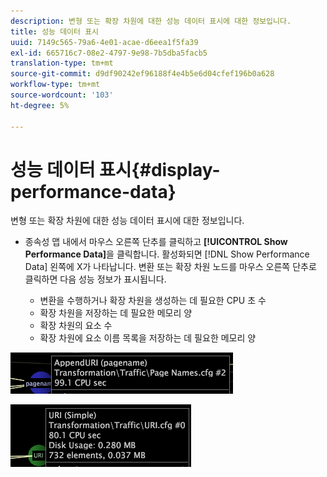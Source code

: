 ```yaml
---
description: 변형 또는 확장 차원에 대한 성능 데이터 표시에 대한 정보입니다.
title: 성능 데이터 표시
uuid: 7149c565-79a6-4e01-acae-d6eea1f5fa39
exl-id: 665716c7-08e2-4797-9e98-7b5dba5facb5
translation-type: tm+mt
source-git-commit: d9df90242ef96188f4e4b5e6d04cfef196b0a628
workflow-type: tm+mt
source-wordcount: '103'
ht-degree: 5%

---
```


# 성능 데이터 표시{#display-performance-data}

변형 또는 확장 차원에 대한 성능 데이터 표시에 대한 정보입니다.

* 종속성 맵 내에서 마우스 오른쪽 단추를 클릭하고 **[!UICONTROL Show Performance Data]**&#x200B;을 클릭합니다. 활성화되면 [!DNL Show Performance Data] 왼쪽에 X가 나타납니다. 변환 또는 확장 차원 노드를 마우스 오른쪽 단추로 클릭하면 다음 성능 정보가 표시됩니다.

   * 변환을 수행하거나 확장 차원을 생성하는 데 필요한 CPU 초 수
   * 확장 차원을 저장하는 데 필요한 메모리 양
   * 확장 차원의 요소 수
   * 확장 차원에 요소 이름 목록을 저장하는 데 필요한 메모리 양

![](assets/vis_DependencyMap_PerfData_Transformation.png)

![](assets/vis_DependencyMap_PerfData_ExtDims.png)
